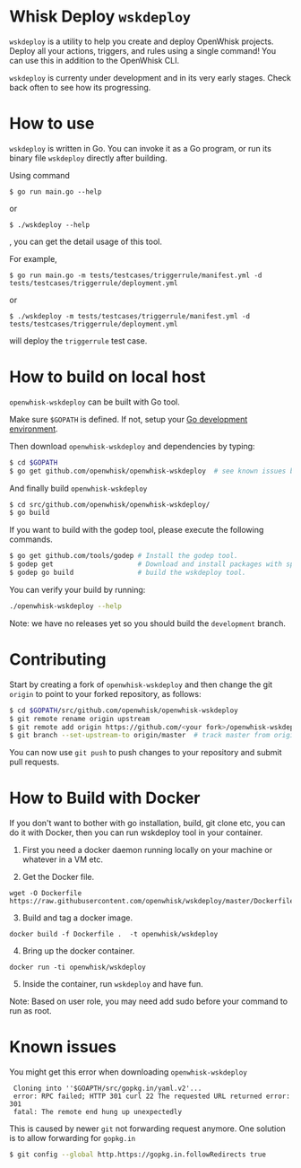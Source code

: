 # Whisk Deploy `wskdeploy`

`wskdeploy` is a utility to help you create and deploy OpenWhisk projects. Deploy all your actions, triggers, and rules using a single command! You can use this in addition to the OpenWhisk CLI.

`wskdeploy` is currenty under development and in its very early stages.  Check back often to see how its progressing.

# How to use
`wskdeploy` is written in Go. You can invoke it as a Go program, or run its binary file `wskdeploy` directly after building.

Using command
```
$ go run main.go --help
```
or
```
$ ./wskdeploy --help
```
, you can get the detail usage of this tool.


For example,
```
$ go run main.go -m tests/testcases/triggerrule/manifest.yml -d tests/testcases/triggerrule/deployment.yml
```
or
```
$ ./wskdeploy -m tests/testcases/triggerrule/manifest.yml -d tests/testcases/triggerrule/deployment.yml
```
will deploy the `triggerrule` test case.

# How to build on local host
`openwhisk-wskdeploy` can be built with Go tool.

Make sure `$GOPATH` is defined. If not, setup your [Go development environment](https://golang.org/doc/code.html).

Then download `openwhisk-wskdeploy` and dependencies by typing:

```sh
$ cd $GOPATH
$ go get github.com/openwhisk/openwhisk-wskdeploy  # see known issues below if you get an error
```

And finally build `openwhisk-wskdeploy`

```sh
$ cd src/github.com/openwhisk/openwhisk-wskdeploy/
$ go build
```

If you want to build with the godep tool, please execute the following commands.

```sh
$ go get github.com/tools/godep # Install the godep tool.
$ godep get                     # Download and install packages with specified dependencies.
$ godep go build                # build the wskdeploy tool.
```

You can verify your build by running:

```sh
./openwhisk-wskdeploy --help
```

Note: we have no releases yet so you should build the `development` branch.

# Contributing

Start by creating a fork of `openwhisk-wskdeploy` and then change the git `origin` to point to
your forked repository, as follows:

```sh
$ cd $GOPATH/src/github.com/openwhisk/openwhisk-wskdeploy
$ git remote rename origin upstream
$ git remote add origin https://github.com/<your fork>/openwhisk-wskdeploy
$ git branch --set-upstream-to origin/master  # track master from origin now
```

You can now use `git push` to push changes to your repository and submit pull requests.

# How to Build with Docker
If you don't want to bother with go installation, build, git clone etc, you can do it with Docker, then
you can run wskdeploy tool in your container.

1. First you need a docker daemon running locally on your machine or whatever in a VM etc.

2. Get the Docker file.
 ```
 wget -O Dockerfile https://raw.githubusercontent.com/openwhisk/wskdeploy/master/Dockerfile
 ```

3. Build and tag a docker image.
```
docker build -f Dockerfile .  -t openwhisk/wskdeploy
```

4. Bring up the docker container.
```
docker run -ti openwhisk/wskdeploy
```
5. Inside the container, run `wskdeploy` and have fun.

Note: Based on user role, you may need add sudo before your command to run as root.

# Known issues

You might get this error when downloading `openwhisk-wskdeploy`

     Cloning into ''$GOAPTH/src/gopkg.in/yaml.v2'...
     error: RPC failed; HTTP 301 curl 22 The requested URL returned error: 301
     fatal: The remote end hung up unexpectedly

This is caused by newer `git` not forwarding request anymore. One solution is to allow forwarding for `gopkg.in`

```sh
$ git config --global http.https://gopkg.in.followRedirects true
```
